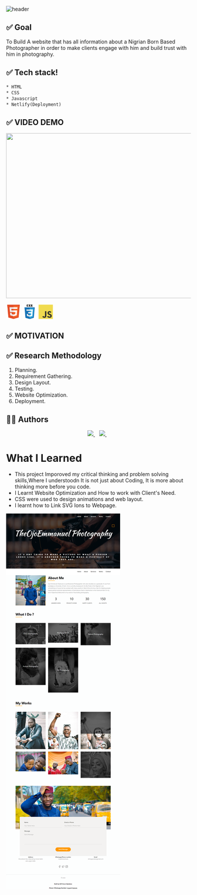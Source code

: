 

![header](https://capsule-render.vercel.app/api?type=wave&color=gradient&height=300&section=header&text=OJO-EMMA%20Photography&fontSize=60)

## ✅ Goal
To Build A website that has all information about a Nigrian Born Based Photographer in order to make clients engage with him and build trust with him in photography.

## ✅ Tech stack!
	* HTML
    * CSS
    * Javascript
    * Netlify(Deployment)
    
  
   ## ✅ VIDEO DEMO
   <img src="https://github.com/Gift-Ojeabulu/TheOjoEmmanuelPhotographyWebsite/blob/main/ezgif.com-gif-maker.gif" width="800" height="450"/>
    
<code><img height="40" src="https://raw.githubusercontent.com/devicons/devicon/master/icons/html5/html5-original.svg" title="html5"></code>
<code><img height="40" src="https://raw.githubusercontent.com/devicons/devicon/master/icons/css3/css3-original-wordmark.svg" title="css3"></code>
<code><img height="40" src="https://raw.githubusercontent.com/devicons/devicon/master/icons/javascript/javascript-original.svg" title="javascript"></code>


## ✅ MOTIVATION



## ✅ Research Methodology
1. Planning.
2. Requirement Gathering.
3. Design Layout.
4. Testing.
5. Website Optimization.
6. Deployment.



## 🙋‍♀️ Authors

<p align='center'>
<a href="mailto:giftoscart@gmail.com">
  <img src="https://img.shields.io/badge/email-%23D14836.svg?&style=for-the-badge&logo=gmail&logoColor=white" />
</a>&nbsp;&nbsp;
  <a href="https://www.linkedin.com/in/gift-ojabu/">
  <img src="https://img.shields.io/badge/linkedin-%230077B5.svg?&style=for-the-badge&logo=linkedin&logoColor=white" />
</a>&nbsp;&nbsp;


# What I Learned
<ul>
    <li>This project Imporoved my critical thinking and problem solving skills,Where I understoodn It is not just about Coding, It is more about thinking more before you code. </li>
    <li>I Learnt Website Optimization and How to work with Client's Need.</li>
    <li> CSS were used to design animations and web layout. </li>
    <li>I learnt how to Link SVG Ions to Webpage.</li>
</ul>















![](https://github.com/Gift-Ojeabulu/TheOjoEmmanuelPhotographyWebsite/blob/main/screenshot-theojoemmanuel.netlify.app-.png)


